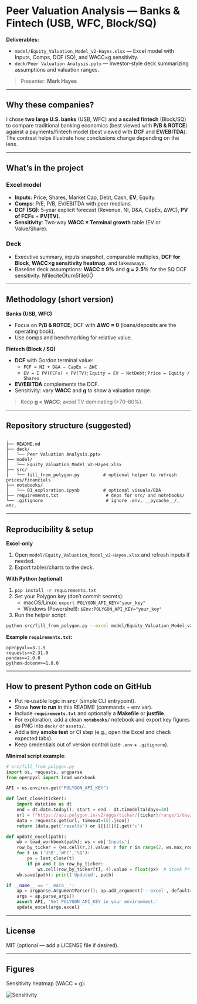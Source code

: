 # Peer Valuation Analysis — Banks & Fintech (USB, WFC, Block/SQ)

**Deliverables:**  
- `model/Equity_Valuation_Model_v2-Hayes.xlsx` — Excel model with Inputs, Comps, DCF (SQ), and WACC×g sensitivity.  
- `deck/Peer Valuation Analysis.pptx` — Investor-style deck summarizing assumptions and valuation ranges.  

> Presenter: **Mark Hayes**

---

## Why these companies?
I chose **two large U.S. banks** (USB, WFC) and **a scaled fintech** (Block/SQ) to compare traditional banking economics (best viewed with **P/B & ROTCE**) against a payments/fintech model (best viewed with **DCF** and **EV/EBITDA**). The contrast helps illustrate how conclusions change depending on the lens.

---

## What’s in the project
### Excel model
- **Inputs**: Price, Shares, Market Cap, Debt, Cash, **EV**, Equity.  
- **Comps**: P/E, P/B, EV/EBITDA with peer medians.  
- **DCF (SQ)**: 5‑year explicit forecast (Revenue, NI, D&A, CapEx, ΔWC), **PV of FCFs** + **PV(TV)**.  
- **Sensitivity**: Two‑way **WACC × Terminal growth** table (EV or Value/Share).

### Deck
- Executive summary, inputs snapshot, comparable multiples, **DCF for Block**, **WACC×g sensitivity heatmap**, and takeaways.  
- Baseline deck assumptions: **WACC = 9%** and **g = 2.5%** for the SQ DCF sensitivity. fileciteturn5file0

---

## Methodology (short version)
**Banks (USB, WFC)**  
- Focus on **P/B & ROTCE**; DCF with **ΔWC ≈ 0** (loans/deposits are the operating book).  
- Use comps and benchmarking for relative value.

**Fintech (Block / SQ)**  
- **DCF** with Gordon terminal value:  
  - `FCF = NI + D&A − CapEx − ΔWC`  
  - `EV = Σ PV(FCFs) + PV(TV)`; `Equity = EV − NetDebt`; `Price = Equity / Shares`  
- **EV/EBITDA** complements the DCF.  
- Sensitivity: vary **WACC** and **g** to show a valuation range.

> Keep **g < WACC**; avoid TV dominating (>70–80%).

---

## Repository structure (suggested)
```
.
├── README.md
├── deck/
│   └── Peer Valuation Analysis.pptx
├── model/
│   └── Equity_Valuation_Model_v2-Hayes.xlsx
├── src/
│   └── fill_from_polygon.py         # optional helper to refresh prices/financials
├── notebooks/
│   └── 01_exploration.ipynb         # optional visuals/EDA
├── requirements.txt                  # deps for src/ and notebooks/
└── .gitignore                        # ignore .env, __pycache__/, etc.
```

---

## Reproducibility & setup
**Excel‑only**
1) Open `model/Equity_Valuation_Model_v2-Hayes.xlsx` and refresh inputs if needed.  
2) Export tables/charts to the deck.

**With Python (optional)**
1) `pip install -r requirements.txt`  
2) Set your Polygon key (don’t commit secrets):  
   - macOS/Linux: `export POLYGON_API_KEY="your_key"`  
   - Windows (Powershell): `$Env:POLYGON_API_KEY="your_key"`  
3) Run the helper script:  
```bash
python src/fill_from_polygon.py --excel model/Equity_Valuation_Model_v2-Hayes.xlsx
```

**Example `requirements.txt`:**
```
openpyxl==3.1.5
requests>=2.31.0
pandas>=2.0.0
python-dotenv>=1.0.0
```

---

## How to present Python code on GitHub
- Put re‑usable logic in **`src/`** (simple CLI entrypoint).  
- Show **how to run** in this README (commands + env var).  
- Include **`requirements.txt`** and optionally a **Makefile** or **justfile**.  
- For exploration, add a clean **`notebooks/`** notebook and export key figures as PNG into `deck/` or `assets/`.  
- Add a tiny **smoke test** or CI step (e.g., open the Excel and check expected tabs).  
- Keep credentials out of version control (use `.env` + `.gitignore`).

**Minimal script example**:
```python
# src/fill_from_polygon.py
import os, requests, argparse
from openpyxl import load_workbook

API = os.environ.get("POLYGON_API_KEY")

def last_close(ticker):
    import datetime as dt
    end = dt.date.today(); start = end - dt.timedelta(days=30)
    url = f"https://api.polygon.io/v2/aggs/ticker/{ticker}/range/1/day/{start}/{end}?adjusted=true&sort=desc&limit=1&apiKey={API}"
    data = requests.get(url, timeout=15).json()
    return (data.get('results') or [{}])[0].get('c')

def update_excel(path):
    wb = load_workbook(path); ws = wb['Inputs']
    row_by_ticker = {ws.cell(r,2).value: r for r in range(2, ws.max_row+1)}
    for t in ('USB','WFC','SQ'):
        px = last_close(t)
        if px and t in row_by_ticker:
            ws.cell(row_by_ticker[t], 4).value = float(px)  # Stock Price
    wb.save(path); print('Updated', path)

if __name__ == '__main__':
    ap = argparse.ArgumentParser(); ap.add_argument('--excel', default='model/Equity_Valuation_Model_v2-Hayes.xlsx')
    args = ap.parse_args()
    assert API, 'Set POLYGON_API_KEY in your environment.'
    update_excel(args.excel)
```

---

## License
MIT (optional — add a LICENSE file if desired).


---

## Figures
Sensitivity heatmap (WACC × g):

![Sensitivity](assets/sensitivity_heatmap.png)
